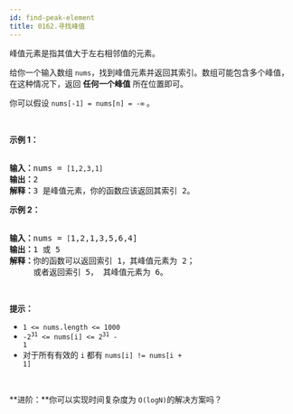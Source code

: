 ```yaml
---
id: find-peak-element
title: 0162.寻找峰值
---
```

峰值元素是指其值大于左右相邻值的元素。

给你一个输入数组 <code>nums</code>，找到峰值元素并返回其索引。数组可能包含多个峰值，在这种情况下，返回 **任何一个峰值** 所在位置即可。

你可以假设 <code>nums[-1] = nums[n] = -∞</code> 。

 

**示例 1：**


<pre><br/><strong>输入：</strong>nums = <code>[1,2,3,1]</code><br/><strong>输出：</strong>2<br/><strong>解释：</strong>3 是峰值元素，你的函数应该返回其索引 2。</pre>

**示例 2：**


<pre><br/><strong>输入：</strong>nums = <code>[</code>1,2,1,3,5,6,4]<br/><strong>输出：</strong>1 或 5 <br/><strong>解释：</strong>你的函数可以返回索引 1，其峰值元素为 2；<br/>     或者返回索引 5， 其峰值元素为 6。<br/></pre>

 

**提示：**


- <code>1 &lt;= nums.length &lt;= 1000</code>
- <code>-2<sup>31</sup> &lt;= nums[i] &lt;= 2<sup>31</sup> - 1</code>
- 对于所有有效的 <code>i</code> 都有 <code>nums[i] != nums[i + 1]</code>

 

**进阶：**你可以实现时间复杂度为 <code>O(logN)</code>的解决方案吗？
